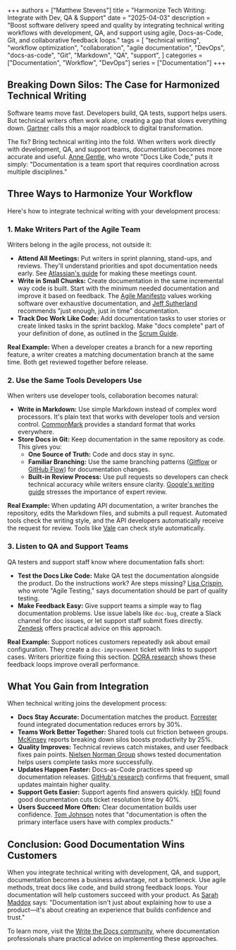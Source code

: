 +++
authors = ["Matthew Stevens"]
title = "Harmonize Tech Writing: Integrate with Dev, QA & Support"
date = "2025-04-03"
description = "Boost software delivery speed and quality by integrating technical writing workflows with development, QA, and support using agile, Docs-as-Code, Git, and collaborative feedback loops."
tags = [
    "technical writing",
    "workflow optimization",
    "collaboration",
    "agile documentation",
    "DevOps",
    "docs-as-code",
    "Git",
    "Markdown",
    "QA",
    "support",
]
categories = ["Documentation", "Workflow", "DevOps"]
series = ["Documentation"]
+++

## Breaking Down Silos: The Case for Harmonized Technical Writing

Software teams move fast. Developers build, QA tests, support helps users. But technical writers often work alone, creating a gap that slows everything down. [Gartner](https://www.gartner.com/en/documents/3975847/how-to-overcome-organizational-silos) calls this a major roadblock to digital transformation.

The fix? Bring technical writing into the fold. When writers work directly with development, QA, and support teams, documentation becomes more accurate and useful. [Anne Gentle](https://justwriteclick.com/), who wrote "Docs Like Code," puts it simply: "Documentation is a team sport that requires coordination across multiple disciplines."

## Three Ways to Harmonize Your Workflow

Here's how to integrate technical writing with your development process:

### 1. Make Writers Part of the Agile Team

Writers belong in the agile process, not outside it:

*   **Attend All Meetings:** Put writers in sprint planning, stand-ups, and reviews. They'll understand priorities and spot documentation needs early. See [Atlassian's guide](https://www.atlassian.com/agile/scrum/ceremonies) for making these meetings count.
*   **Write in Small Chunks:** Create documentation in the same incremental way code is built. Start with the minimum needed documentation and improve it based on feedback. The [Agile Manifesto](https://agilemanifesto.org/) values working software over exhaustive documentation, and [Jeff Sutherland](https://www.scruminc.com/jeff-sutherland/) recommends "just enough, just in time" documentation.
*   **Track Doc Work Like Code:** Add documentation tasks to user stories or create linked tasks in the sprint backlog. Make "docs complete" part of your definition of done, as outlined in the [Scrum Guide](https://scrumguides.org/scrum-guide.html).

**Real Example:** When a developer creates a branch for a new reporting feature, a writer creates a matching documentation branch at the same time. Both get reviewed together before release.

### 2. Use the Same Tools Developers Use

When writers use developer tools, collaboration becomes natural:

*   **Write in Markdown:** Use simple Markdown instead of complex word processors. It's plain text that works with developer tools and version control. [CommonMark](https://commonmark.org/) provides a standard format that works everywhere.
*   **Store Docs in Git:** Keep documentation in the same repository as code. This gives you:
    *   **One Source of Truth:** Code and docs stay in sync.
    *   **Familiar Branching:** Use the same branching patterns ([Gitflow](https://nvie.com/posts/a-successful-git-branching-model/) or [GitHub Flow](https://guides.github.com/introduction/flow/)) for documentation changes.
    *   **Built-in Review Process:** Use pull requests so developers can check technical accuracy while writers ensure clarity. [Google's writing guide](https://developers.google.com/tech-writing) stresses the importance of expert review.

**Real Example:** When updating API documentation, a writer branches the repository, edits the Markdown files, and submits a pull request. Automated tools check the writing style, and the API developers automatically receive the request for review. Tools like [Vale](https://vale.sh/) can check style automatically.

### 3. Listen to QA and Support Teams

QA testers and support staff know where documentation falls short:

*   **Test the Docs Like Code:** Make QA test the documentation alongside the product. Do the instructions work? Are steps missing? [Lisa Crispin](https://lisacrispin.com/), who wrote "Agile Testing," says documentation should be part of quality testing.
*   **Make Feedback Easy:** Give support teams a simple way to flag documentation problems. Use issue labels like `doc-bug`, create a Slack channel for doc issues, or let support staff submit fixes directly. [Zendesk](https://www.zendesk.com/blog/knowledge-management-system/) offers practical advice on this approach.

**Real Example:** Support notices customers repeatedly ask about email configuration. They create a `doc-improvement` ticket with links to support cases. Writers prioritize fixing this section. [DORA research](https://www.devops-research.com/research.html) shows these feedback loops improve overall performance.

## What You Gain from Integration

When technical writing joins the development process:

*   **Docs Stay Accurate:** Documentation matches the product. [Forrester](https://www.forrester.com/report/the-forrester-wave-technical-documentation-solutions-q2-2020/RES157449) found integrated documentation reduces errors by 30%.
*   **Teams Work Better Together:** Shared tools cut friction between groups. [McKinsey](https://www.mckinsey.com/business-functions/organization/our-insights/the-five-trademarks-of-agile-organizations) reports breaking down silos boosts productivity by 25%.
*   **Quality Improves:** Technical reviews catch mistakes, and user feedback fixes pain points. [Nielsen Norman Group](https://www.nngroup.com/articles/documentation-usability-testing/) shows tested documentation helps users complete tasks more successfully.
*   **Updates Happen Faster:** Docs-as-Code practices speed up documentation releases. [GitHub's research](https://octoverse.github.com/) confirms that frequent, small updates maintain higher quality.
*   **Support Gets Easier:** Support agents find answers quickly. [HDI](https://www.thinkhdi.com/library/supportworld) found good documentation cuts ticket resolution time by 40%.
*   **Users Succeed More Often:** Clear documentation builds user confidence. [Tom Johnson](https://idratherbewriting.com/) notes that "documentation is often the primary interface users have with complex products."

## Conclusion: Good Documentation Wins Customers

When you integrate technical writing with development, QA, and support, documentation becomes a business advantage, not a bottleneck. Use agile methods, treat docs like code, and build strong feedback loops. Your documentation will help customers succeed with your product. As [Sarah Maddox](https://ffeathers.wordpress.com/) says: "Documentation isn't just about explaining how to use a product—it's about creating an experience that builds confidence and trust."

To learn more, visit the [Write the Docs community](https://www.writethedocs.org/), where documentation professionals share practical advice on implementing these approaches.
